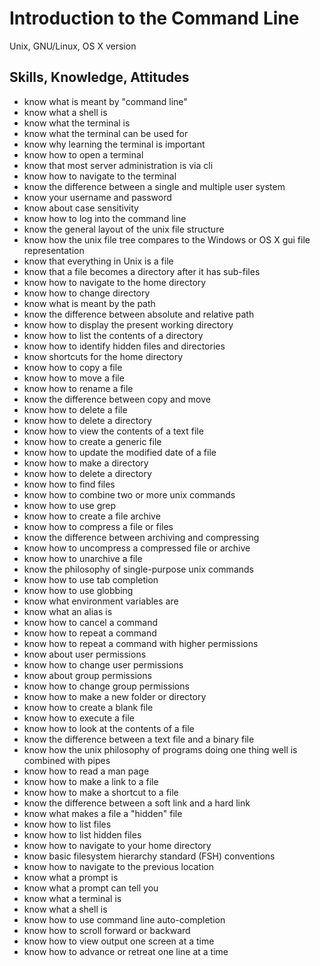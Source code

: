 # Introduction to the Command Line

Unix, GNU/Linux, OS X version

## Skills, Knowledge, Attitudes

* know what is meant by "command line"
* know what a shell is
* know what the terminal is
* know what the terminal can be used for
* know why learning the terminal is important
* know how to open a terminal
* know that most server administration is via cli
* know how to navigate to the terminal
* know the difference between a single and multiple user system
* know your username and password
* know about case sensitivity
* know how to log into the command line
* know the general layout of the unix file structure
* know how the unix file tree compares to the Windows or OS X gui file representation
* know that everything in Unix is a file
* know that a file becomes a directory after it has sub-files
* know how to navigate to the home directory
* know how to change directory
* know what is meant by the path
* know the difference between absolute and relative path
* know how to display the present working directory
* know how to list the contents of a directory
* know how to identify hidden files and directories
* know shortcuts for the home directory
* know how to copy a file
* know how to move a file
* know how to rename a file
* know the difference between copy and move
* know how to delete a file
* know how to delete a directory
* know how to view the contents of a text file
* know how to create a generic file
* know how to update the modified date of a file
* know how to make a directory
* know how to delete a directory
* know how to find files 
* know how to combine two or more unix commands
* know how to use grep
* know how to create a file archive
* know how to compress a file or files
* know the difference between archiving and compressing
* know how to uncompress a compressed file or archive
* know how to unarchive a file 
* know the philosophy of single-purpose unix commands
* know how to use tab completion
* know how to use globbing
* know what environment variables are
* know what an alias is
* know how to cancel a command
* know how to repeat a command
* know how to repeat a command with higher permissions
* know about user permissions
* know how to change user permissions
* know about group permissions
* know how to change group permissions
* know how to make a new folder or directory
* know how to create a blank file
* know how to execute a file
* know how to look at the contents of a file
* know the difference between a text file and a binary file
* know how the unix philosophy of programs doing one thing well is combined with pipes
* know how to read a man page
* know how to make a link to a file
* know how to make a shortcut to a file
* know the difference between a soft link and a hard link
* know what makes a file a "hidden" file
* know how to list files
* know how to list hidden files
* know how to navigate to your home directory
* know basic filesystem hierarchy standard (FSH) conventions
* know how to navigate to the previous location
* know what a prompt is
* know what a prompt can tell you
* know what a terminal is
* know what a shell is
* know how to use command line auto-completion
* know how to scroll forward or backward
* know how to view output one screen at a time
* know how to advance or retreat one line at a time
